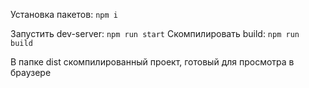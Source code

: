 Установка пакетов: `npm i`

Запустить dev-server: `npm run start`
Скомпилировать build: `npm run build`

В папке dist скомпилированный проект, готовый для просмотра в браузере
